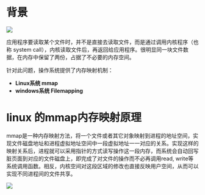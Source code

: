 # 背景

![](E:\project\study-doc\doc\image\os\osFileRead.gif)

​	应用程序要读取某个文件时，并不是直接去读取文件，而是通过调用内核程序（也称 system call），内核读取文件后，再返回给应用程序。很明显同一块文件数据，在内存中保留了两份，占据了不必要的内存空间。

针对此问题，操作系统提供了内存映射机制：

- **Linux系统  mmap**
- **windows系统 Filemapping**



# linux 的mmap内存映射原理

​	mmap是一种内存映射方法，将一个文件或者其它对象映射到进程的地址空间，实现文件磁盘地址和进程虚拟地址空间中一段虚拟地址一一对应的关系。实现这样的映射关系后，进程就可以采用指针的方式读写操作这一段内存，而系统会自动回写脏页面到对应的文件磁盘上，即完成了对文件的操作而不必再调用read, write等系统调用函数。相反，内核空间对这段区域的修改也直接反映用户空间，从而可以实现不同进程间的文件共享。

![](E:\project\study-doc\doc\image\os\file-mmap.png)

